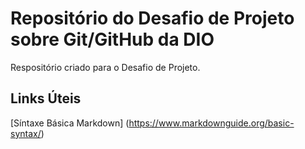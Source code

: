 # Repositório do Desafio de Projeto sobre Git/GitHub da DIO
Respositório criado para o Desafio de Projeto.

## Links Úteis
[Síntaxe Básica Markdown] (https://www.markdownguide.org/basic-syntax/)

